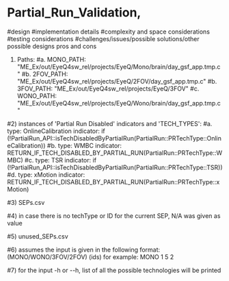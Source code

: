 # Partial_Run_Validation, 
#design 
#implementation details
#complexity and space considerations
#testing considerations
#challenges/issues/possible solutions/other possible designs pros and cons


1) Paths:
#a. MONO_PATH: "ME_Ex/out/EyeQ4sw_rel/projects/EyeQ/Mono/brain/day_gsf_app.tmp.c"
#b. 2FOV_PATH: "ME_Ex/out/EyeQ4sw_rel/projects/EyeQ/2FOV/day_gsf_app.tmp.c"
#b. 3FOV_PATH: "ME_Ex/out/EyeQ4sw_rel/projects/EyeQ/3FOV"
#c. WONO_PATH: "ME_Ex/out/EyeQ4sw_rel/projects/EyeQ/Wono/brain/day_gsf_app.tmp.c"

#2) instances of 'Partial Run Disabled' indicators and 'TECH_TYPES':
#a. 
    type: OnlineCalibration 
    indicator: if (!PartialRun_API::isTechDisabledByPartialRun(PartialRun::PRTechType::OnlineCalibration))
#b. 
    type: WMBC
    indicator: RETURN_IF_TECH_DISABLED_BY_PARTIAL_RUN(PartialRun::PRTechType::WMBC)
#c.
    type: TSR
    indicator: if (!PartialRun_API::isTechDisabledByPartialRun(PartialRun::PRTechType::TSR))
#d.
    type: xMotion
    indicator: RETURN_IF_TECH_DISABLED_BY_PARTIAL_RUN(PartialRun::PRTechType::xMotion)

#3) SEPs.csv

#4) in case there is no techType or ID for the current SEP, N/A was given as value

#5) unused_SEPs.csv

#6) assumes the input is given in the following format: 
    (MONO/WONO/3FOV/2FOV) (ids)
    for example:
        MONO 1 5 2

#7) for the input -h or --h, list of all the possible technologies will be printed
